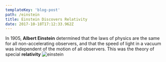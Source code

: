 ```yaml
---
templateKey: 'blog-post'
path: /einstein
title: Einstein Discovers Relativity
date: 2017-10-18T17:12:33.962Z
---
```

In 1905, **Albert Einstein** determined that the laws of physics are the same for all non-accelerating observers, and that the speed of light in a vacuum was independent of the motion of all observers. This was the theory of special **relativity**
![einstein](/img/einstein.jpg)
